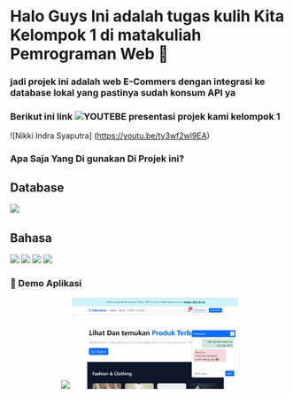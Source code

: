 # Halo Guys Ini adalah tugas kulih Kita Kelompok 1 di matakuliah Pemrograman Web 🙌

### jadi projek ini adalah web E-Commers dengan integrasi ke database lokal yang pastinya sudah konsum API ya

### Berikut ini link ![YOUTEBE](https://img.shields.io/badge/YouTube-FF0000?style=for-the-badge&logo=youtube&logoColor=white) presentasi projek kami kelompok 1
![Nikki Indra Syaputra] (https://youtu.be/ty3wf2wl9EA)

### Apa Saja Yang Di gunakan Di Projek ini?

## Database

<img src ="https://img.shields.io/badge/MySQL-005C84?style=for-the-badge&logo=mysql&logoColor=white">

## Bahasa

<img src ="https://img.shields.io/badge/HTML5-E34F26?style=for-the-badge&logo=html5&logoColor=white">
<img src ="https://img.shields.io/badge/CSS3-1572B6?style=for-the-badge&logo=css3&logoColor=white">
<img src ="https://img.shields.io/badge/JavaScript-323330?style=for-the-badge&logo=javascript&logoColor=F7DF1E">
<img src ="https://img.shields.io/badge/PHP-777BB4?style=for-the-badge&logo=php&logoColor=white">

### 🎥 Demo Aplikasi

<p align="center">
  <img src="public/assets/demo/demoWebApp.gif" width="300"/>
  <img src="public/assets/demo/demo1.png" width="300"/>
</p>
